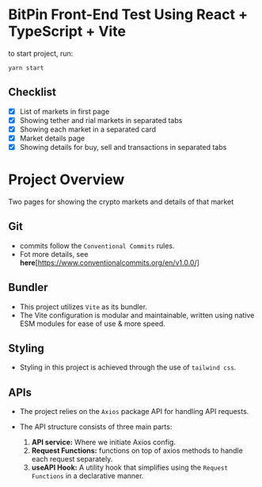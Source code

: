 # BitPin Front-End Test Using React + TypeScript + Vite

to start project, run:

```
yarn start
```

## Checklist

- [x] List of markets in first page
- [x] Showing tether and rial markets in separated tabs
- [x] Showing each market in a separated card
- [x] Market details page
- [x] Showing details for buy, sell and transactions in separated tabs

# Project Overview

Two pages for showing the crypto markets and details of that market

## Git

- commits follow the `Conventional Commits` rules.
- Fot more details, see **here**[https://www.conventionalcommits.org/en/v1.0.0/]

## Bundler

- This project utilizes `Vite` as its bundler.
- The Vite configuration is modular and maintainable, written using native ESM modules for ease of use & more speed.

## Styling

- Styling in this project is achieved through the use of `tailwind css`.

## APIs

- The project relies on the `Axios` package API for handling API requests.

- The API structure consists of three main parts:
  1. **API service:** Where we initiate Axios config.
  2. **Request Functions:** functions on top of axios methods to handle each request separately.
  3. **useAPI Hook:** A utility hook that simplifies using the `Request Functions` in a declarative manner.
